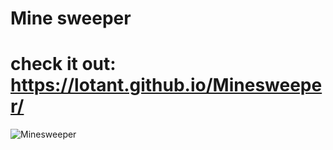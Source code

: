 # Mine sweeper
# check it out: https://lotant.github.io/Minesweeper/
![Minesweeper](https://user-images.githubusercontent.com/95045934/158183559-d5b6b52c-3728-42c6-8dee-a447fa01a5a2.png)

